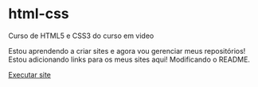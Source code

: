 # html-css
 Curso de HTML5 e CSS3 do curso em video

Estou aprendendo a criar sites e agora vou gerenciar meus repositórios!
Estou adicionando links para os meus sites aqui!
Modificando o README.

<a href="https://fabricioarauujo.github.io/html-css/desafio2/android.html">Executar site</a>